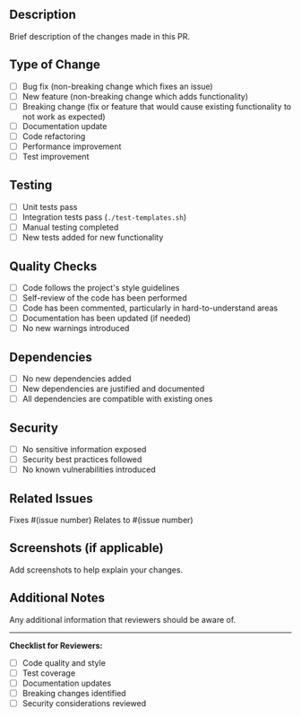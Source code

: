 ## Description

Brief description of the changes made in this PR.

## Type of Change

- [ ] Bug fix (non-breaking change which fixes an issue)
- [ ] New feature (non-breaking change which adds functionality)
- [ ] Breaking change (fix or feature that would cause existing functionality to not work as expected)
- [ ] Documentation update
- [ ] Code refactoring
- [ ] Performance improvement
- [ ] Test improvement

## Testing

- [ ] Unit tests pass
- [ ] Integration tests pass (`./test-templates.sh`)
- [ ] Manual testing completed
- [ ] New tests added for new functionality

## Quality Checks

- [ ] Code follows the project's style guidelines
- [ ] Self-review of the code has been performed
- [ ] Code has been commented, particularly in hard-to-understand areas
- [ ] Documentation has been updated (if needed)
- [ ] No new warnings introduced

## Dependencies

- [ ] No new dependencies added
- [ ] New dependencies are justified and documented
- [ ] All dependencies are compatible with existing ones

## Security

- [ ] No sensitive information exposed
- [ ] Security best practices followed
- [ ] No known vulnerabilities introduced

## Related Issues

Fixes #(issue number)
Relates to #(issue number)

## Screenshots (if applicable)

Add screenshots to help explain your changes.

## Additional Notes

Any additional information that reviewers should be aware of.

---

**Checklist for Reviewers:**

- [ ] Code quality and style
- [ ] Test coverage
- [ ] Documentation updates
- [ ] Breaking changes identified
- [ ] Security considerations reviewed
